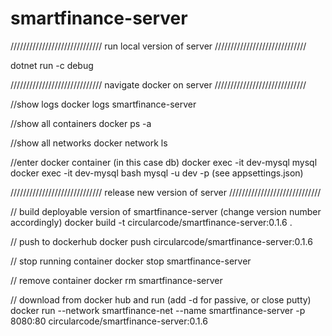 # smartfinance-server

/////////////////////////////
run local version of server
/////////////////////////////

dotnet run -c debug

/////////////////////////////
navigate docker on server
/////////////////////////////

//show logs
docker logs smartfinance-server

//show all containers
docker ps -a

//show all networks
docker network ls

//enter docker container (in this case db)
docker exec -it dev-mysql mysql
docker exec -it dev-mysql bash
mysql -u dev -p (see appsettings.json)

/////////////////////////////
release new version of server
/////////////////////////////

// build deployable version of smartfinance-server (change version number accordingly)
docker build -t circularcode/smartfinance-server:0.1.6 .

// push to dockerhub
docker push circularcode/smartfinance-server:0.1.6

// stop running container
docker stop smartfinance-server

// remove container
docker rm smartfinance-server

// download from docker hub and run (add -d for passive, or close putty)
docker run --network smartfinance-net --name smartfinance-server -p 8080:80 circularcode/smartfinance-server:0.1.6
